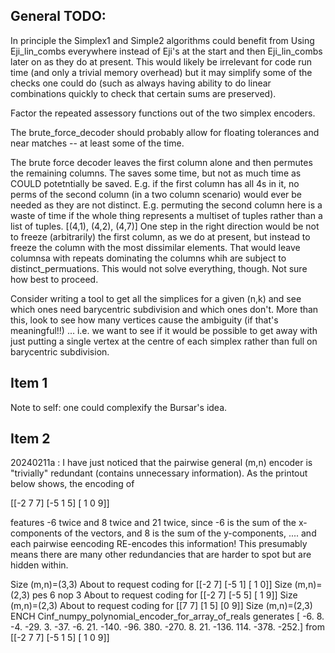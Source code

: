## General TODO:

In principle the Simplex1 and Simple2 algorithms could benefit from Using Eji_lin_combs everywhere instead of Eji's at the start and then Eji_lin_combs later on as they do at present.  This would likely be irrelevant for code run time (and only a trivial memory overhead) but it may simplify some of the checks one could do (such as always having ability to do linear combinations quickly to check that certain sums are preserved).

Factor the repeated assessory functions out of the two simplex encoders.

The brute_force_decoder should probably allow for floating tolerances and near matches -- at least some of the time.

The brute force decoder leaves the first column alone and then permutes the remaining columns. The saves some time, but not as much time as COULD potetntially be saved.  E.g. if the first column has all 4s in it, no perms of the second column (in a two column scenario) would ever be needed as they are not distinct.  E.g. permuting the second column here is a waste of time if the whole thing represents a multiset of tuples rather than a list of tuples.
[(4,1),
 (4,2),
 (4,7)]
 One step in the right direction would be not to freeze (arbitrarily) the first column, as we do at present, but instead to freeze the column with the most dissimilar elements. That would leave columnsa with repeats dominating the columns whih are subject to distinct_permuations.  This would not solve everything, though. Not sure how best to proceed.

Consider writing a tool to get all the simplices for a given (n,k) and see which ones need barycentric subdivision and which ones don't.  More than this, look to see how many vertices cause the ambiguity (if that's meaningful!!) ... i.e. we want to see if it would be possible to get away with just putting a single vertex at the centre of each simplex rather than full on barycentric subdivision.

## Item 1

Note to self: one could complexify the Bursar's idea.

## Item 2

20240211a : I have just noticed that the pairwise general (m,n) encoder is "trivially" redundant (contains unnecessary information). As the printout below shows,
the encoding of

[[-2  7  7]
 [-5  1  5]
 [ 1  0  9]]

 features -6 twice and 8 twice and 21 twice, since -6 is the sum of the x-components of the vectors, and 8 is the sum of the y-components, .... and each pairwise eencoding RE-encodes this information! 
 This presumably means there are many other redundancies that are harder to spot but are hidden within.

Size (m,n)=(3,3)
About to request coding for [[-2  7]
 [-5  1]
 [ 1  0]]
Size (m,n)=(2,3)
pes 6 nop 3
About to request coding for [[-2  7]
 [-5  5]
 [ 1  9]]
Size (m,n)=(2,3)
About to request coding for [[7 7]
 [1 5]
 [0 9]]
Size (m,n)=(2,3)
ENCH Cinf_numpy_polynomial_encoder_for_array_of_reals generates [  -6.    8.   -4.  -29.    3.  -37.   -6.   21. -140.  -96.  380. -270.
    8.   21. -136.  114. -378. -252.] from [[-2  7  7]
 [-5  1  5]
 [ 1  0  9]]


